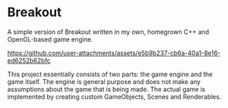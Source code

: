 # Breakout
A simple version of Breakout written in my own, homegrown C++ and OpenGL-based game engine.

https://github.com/user-attachments/assets/e5b9b237-cb6a-40a1-8e16-ed6252b62bfc

This project essentially consists of two parts: the game engine and the game itself. The engine is general purpose and does not make any assumptions about the game that is being made. The actual game is implemented by creating custom GameObjects, Scenes and Renderables.
